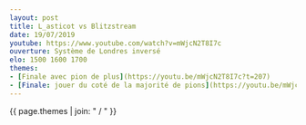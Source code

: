 ```yaml
---
layout: post
title: L_asticot vs Blitzstream
date: 19/07/2019
youtube: https://www.youtube.com/watch?v=mWjcN2T8I7c
ouverture: Système de Londres inversé
elo: 1500 1600 1700
themes:
- [Finale avec pion de plus](https://youtu.be/mWjcN2T8I7c?t=207)
- [Finale: jouer du coté de la majorité de pions](https://youtu.be/mWjcN2T8I7c?t=285)
---
```


{{ page.themes | join: " / " }}
